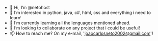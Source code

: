 - 👋 Hi, I’m @netohost
- 👀 I’m interested in python, java, c#, html, css and everything i need to learn!
- 🌱 I’m currently learning all the lenguages mentioned ahead.
- 💞️ I’m looking to collaborate on any project that i could be useful!
- 📫 How to reach me? On my e-mail, 'joaocarlosneto2002@gmail.com'! 

<!---
netohost/netohost is a ✨ special ✨ repository because its `README.md` (this file) appears on your GitHub profile.
You can click the Preview link to take a look at your changes.
--->
